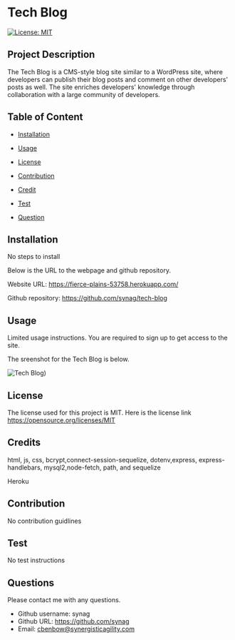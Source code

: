 # Tech Blog  

[![License: MIT](https://img.shields.io/badge/License-MIT-yellow.svg)](https://opensource.org/licenses/MIT)


## Project Description 
The Tech Blog is a CMS-style blog site similar to a WordPress site, where developers can publish their blog posts and comment on other developers' posts as well. The site enriches developers' knowledge through collaboration with a large community of developers. 

## Table of Content

* [Installation](#installation)

* [Usage](#usage)

* [License](#License)

* [Contribution](#Contribution)

* [Credit](#Credits)

* [Test](#Test)

* [Question](#Question) 

## Installation
No steps to install


Below is the URL to the webpage and github repository. 

Website URL: https://fierce-plains-53758.herokuapp.com/

Github repository: https://github.com/synag/tech-blog


## Usage
Limited usage instructions. You are required to sign up to get access to the site. 

The sreenshot for the Tech Blog is below. 

![Tech Blog](images\screenshot.png))

## License
The license used for this project is MIT. Here is the license link https://opensource.org/licenses/MIT

## Credits
html, js, css, bcrypt,connect-session-sequelize, dotenv,express, express-handlebars, mysql2,node-fetch, path, and sequelize

Heroku

## Contribution
No contribution guidlines

## Test
No test instructions

## Questions
Please contact me with any questions.  

* Github username: synag
* Github URL: https://github.com/synag
* Email:  cbenbow@synergisticagility.com 